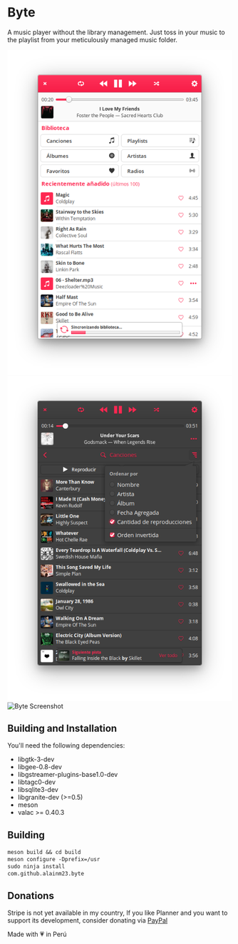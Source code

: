 # Byte
A music player without the library management. Just toss in your music to the playlist from your meticulously managed music folder.

![Byte Screenshot](https://github.com/alainm23/byte/raw/master/data/screenshot/screenshot-01.png)
![Byte Screenshot](https://github.com/alainm23/byte/raw/master/data/screenshot/screenshot-02.png)
![Byte Screenshot](https://github.com/alainm23/byte/raw/master/data/screenshot/screenshot-03.png)

## Building and Installation

You'll need the following dependencies:
* libgtk-3-dev
* libgee-0.8-dev
* libgstreamer-plugins-base1.0-dev
* libtagc0-dev
* libsqlite3-dev
* libgranite-dev (>=0.5)
* meson
* valac >= 0.40.3

## Building  

```
meson build && cd build
meson configure -Dprefix=/usr
sudo ninja install
com.github.alainm23.byte
```

## Donations
Stripe is not yet available in my country, If you like Planner and you want to support its development, consider donating via [PayPal](https://www.paypal.me/alainm23)

Made with 💗 in Perú
